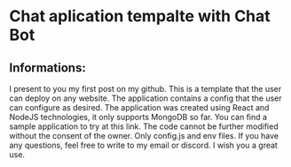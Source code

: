 # Chat aplication tempalte with Chat Bot

## Informations:
I present to you my first post on my github. This is a template that the user can deploy on any website. The application contains a config that the user can configure as desired. The application was created using React and NodeJS technologies, it only supports MongoDB so far. You can find a sample application to try at this link. The code cannot be further modified without the consent of the owner. Only config.js and env files. If you have any questions, feel free to write to my email or discord. I wish you a great use.